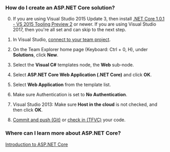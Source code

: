 <h3 id="new_solution">How do I create an ASP.NET Core solution?</h3>

0. If you are using Visual Studio 2015 Update 3, then install [.NET Core 1.0.1 - VS 2015 Tooling Preview 2](https://www.microsoft.com/net/download/core) or newer. If you are using Visual Studio 2017, then you're all set and can skip to the next step.

0. In Visual Studio, [connect to your team project](../../../../connect/connect-team-projects.md#visual-studio).

0. On the Team Explorer home page (Keyboard: Ctrl + 0, H), under **Solutions**, click **New**.

0. Select the **Visual C#** templates node, the **Web** sub-node.

0. Select **ASP.NET Core Web Application (.NET Core)** and click **OK**.

0. Select **Web Application** from the template list.

0. Make sure Authentication is set to **No Authentication**.

0. Visual Studio 2013: Make sure **Host in the cloud** is not checked, and then click **OK**.

0. [Commit and push (Git)](../../../../git/share-your-code-in-git-vs.md) or [check in (TFVC)](../../../../tfvc/share-your-code-in-tfvc-vs.md) your code.

### Where can I learn more about ASP.NET Core?

[Introduction to ASP.NET Core](https://docs.microsoft.com/en-us/aspnet/core/)